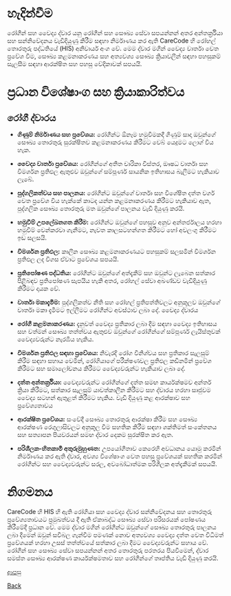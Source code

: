 # හැදින්වීම
රෝගීන් සහ වෛද්‍ය ද්වාර යනු රෝගීන් සහ සෞඛ්‍ය සේවා සපයන්නන් අතර අන්තර්ක්‍රියා සහ සන්නිවේදනය වැඩිදියුණු කිරීම සඳහා නිර්මාණය කර ඇති CareCode හි රෝහල් තොරතුරු පද්ධතියේ (HIS) අනිවාර්ය අංග වේ. මෙම ද්වාර මගින් වෛද්‍ය වාර්තා වෙත ප්‍රවේශ වීම, සෞඛ්‍ය කළමනාකරණය සහ අත්‍යවශ්‍ය සෞඛ්‍ය ක්‍රියාවලීන් සඳහා පහසුකම් සැලසීම සඳහා ආරක්ෂිත සහ පහසු වේදිකාවක් සපයයි.

# ප්‍රධාන විශේෂාංග සහ ක්‍රියාකාරිත්වය
## රෝගී ද්වාරය
* **ගිණුම් නිර්මාණය සහ ප්‍රවේශය:** රෝගීන්ට ඕනෑම හමුවීමකදී ගිණුම් සාදා ඔවුන්ගේ සෞඛ්‍ය තොරතුරු සුරක්ෂිතව කළමනාකරණය කිරීමට වෙබ් යෙදුමට ලොග් විය හැක.

* **වෛද්‍ය වාර්තා ප්‍රවේශය:** රෝගීන්ගේ අතීත චාරිකා විස්තර, ඖෂධ වාර්තා සහ විමර්ශන ප්‍රතිඵල ඇතුළුව ඔවුන්ගේ සම්පූර්ණ සායනික ඉතිහාසය බැලීමට හැකියාව ලැබේ.

* **පුද්ගලිකත්වය සහ පාලනය:** රෝගීන්ට ඔවුන්ගේ වාර්තා සහ විශේෂිත දත්ත වර්ග වෙත ප්‍රවේශ විය හැක්කේ කාටද යන්න කළමනාකරණය කිරීමට හැකියාව ඇත, පුද්ගලික සෞඛ්‍ය තොරතුරු මත ඔවුන්ගේ පාලනය වැඩි දියුණු කරයි.

* **හමුවීම් උපලේඛනගත කිරීම:** රෝගීන්ට ඔවුන්ගේ පහසුව අනුව අන්තර්ජාලය හරහා හමුවීම් වෙන්කරවා ගැනීමට, නැවත කාලසටහන්ගත කිරීමට හෝ අවලංගු කිරීමට ඉඩ සලසයි.

* **විමර්ශන ප්‍රතිඵල:** කාලීන සෞඛ්‍ය කළමනාකරණයට පහසුකම් සලසමින් විමර්ශන ප්‍රතිඵල ලද විගස ඒවාට ප්‍රවේශය සපයයි.

* **ප්‍රතිපෝෂණ පද්ධතිය:** රෝගීන්ට ඔවුන්ගේ අත්දැකීම් සහ ඔවුන්ට ලැබෙන සත්කාර පිළිබඳව ප්‍රතිපෝෂණ සැපයිය හැකි අතර, රෝහල් සේවා අඛණ්ඩව වැඩිදියුණු කිරීමට දායක වේ.

* **වාර්තා මකාදැමීම:** පුද්ගලිකත්ව නීති සහ රෝහල් ප්‍රතිපත්තිවලට අනුකූලව ඔවුන්ගේ වාර්තා මකා දැමීමට ඉල්ලීමට රෝගීන්ට අවස්ථාව ලබා දේ. වෛද්‍ය ද්වාරය

* **රෝගී කළමනාකරණය:** දැනුවත් වෛද්‍ය ප්‍රතිකාර ලබා දීම සඳහා වෛද්‍ය ඉතිහාසය සහ වත්මන් සෞඛ්‍ය තත්ත්වය ඇතුළුව ඔවුන්ගේ රෝගීන්ගේ සම්පූර්ණ ලැයිස්තුවක් වෛද්‍යවරුන්ට නැරඹිය හැකිය.

* **විමර්ශන ප්‍රතිඵල සඳහා ප්‍රවේශය:** නිවැරදි රෝග විනිශ්චය සහ ප්‍රතිකාර සැලසුම් කිරීම සඳහා සහාය වෙමින්, රෝගියාගේ පරීක්ෂණවල ප්‍රතිඵල කඩිනමින් ප්‍රවේශ කිරීමට සහ සමාලෝචනය කිරීමට වෛද්‍යවරුන්ට හැකියාව ලබා දේ.

* **දත්ත අන්තර්ක්‍රියා:** වෛද්‍යවරුන්ට රෝගීන්ගේ දත්ත සමඟ කාර්යක්ෂමව අන්තර් ක්‍රියා කිරීමට, සත්කාර සැලසුම් යාවත්කාලීන කිරීමට සහ ද්වාරය හරහා සෘජුවම වෛද්‍ය සටහන් ඇතුළත් කිරීමට හැකිය. වැඩි දියුණු කළ ආරක්ෂාව සහ ප්‍රවේශ්‍යතාවය

* **ආරක්ෂිත ප්‍රවේශය:** සංවේදී සෞඛ්‍ය තොරතුරු ආරක්ෂා කිරීම සහ සෞඛ්‍ය ආරක්ෂණ රෙගුලාසිවලට අනුකූල වීම සහතික කිරීම සඳහා ශක්තිමත් සංකේතනය සහ සත්‍යාපන පියවරයන් සමඟ ද්වාර දෙකම සුරක්ෂිත කර ඇත.

* **පරිශීලක-හිතකාමී අතුරුමුහුණත:** උපයෝගීතාව කෙරෙහි අවධානය යොමු කරමින් නිර්මාණය කර ඇති ද්වාර, අවශ්‍ය විශේෂාංග වෙත පහසු ප්‍රවේශයක් සහතික කරමින් රෝගීන්ට සහ වෛද්‍යවරුන්ට සරල, අවබෝධාත්මක පරිශීලක අත්දැකීමක් සපයයි.

# නිගමනය
CareCode හි HIS හි ඇති රෝගියා සහ වෛද්‍ය ද්වාර සන්නිවේදනය සහ තොරතුරු ප්‍රවේශ්‍යතාවයට ප්‍රමුඛත්වය දී ඇති ඒකාබද්ධ සෞඛ්‍ය සේවා පරිසරයක් පෝෂණය කිරීමේදී ප්‍රධාන වේ. මෙම ද්වාර මගින් රෝගීන්ට ඔවුන්ගේ සෞඛ්‍ය තොරතුරු පාලනය ලබා දීමෙන් ඔවුන් සවිබල ගැන්වීම පමණක් නොව අත්‍යවශ්‍ය වෛද්‍ය දත්ත වෙත විධිමත් ප්‍රවේශයක් හරහා උසස් තත්ත්වයේ සත්කාර ලබා දීමට වෛද්‍යවරුන්ට සහාය වේ. රෝගීන් සහ සෞඛ්‍ය සේවා සපයන්නන් අතර තොරතුරු පරතරය පියවීමෙන්, ද්වාර සමස්ත සෞඛ්‍ය ආරක්ෂණ කාර්යක්ෂමතාව සහ රෝගීන්ගේ තෘප්තිය වැඩි දියුණු කරයි.

[ආපසු](https://github.com/hmislk/hmis/wiki/%E0%B6%B4%E0%B6%BB%E0%B7%92%E0%B7%81%E0%B7%93%E0%B6%BD%E0%B6%9A-%E0%B6%85%E0%B6%AD%E0%B7%8A%E0%B6%B4%E0%B7%9C%E0%B6%AD)

[Back](https://github.com/hmislk/hmis/wiki)
